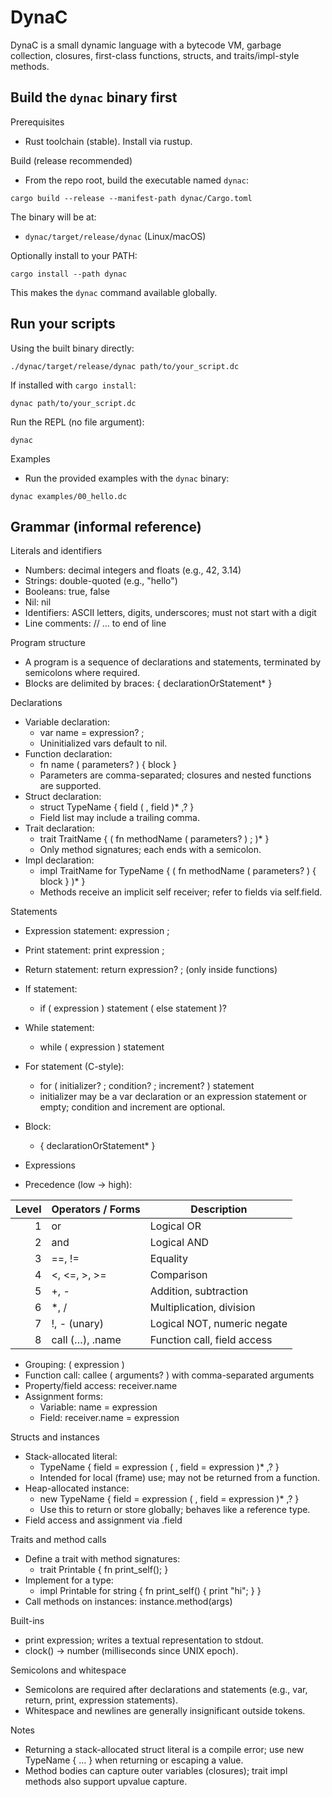 # DynaC

DynaC is a small dynamic language with a bytecode VM, garbage collection, closures, first-class functions, structs, and traits/impl-style methods.


## Build the `dynac` binary first

Prerequisites
- Rust toolchain (stable). Install via rustup.

Build (release recommended)
- From the repo root, build the executable named `dynac`:

```
cargo build --release --manifest-path dynac/Cargo.toml
```

The binary will be at:
- `dynac/target/release/dynac` (Linux/macOS)

Optionally install to your PATH:

```
cargo install --path dynac
```

This makes the `dynac` command available globally.

## Run your scripts

Using the built binary directly:

```
./dynac/target/release/dynac path/to/your_script.dc
```

If installed with `cargo install`:

```
dynac path/to/your_script.dc
```

Run the REPL (no file argument):

```
dynac
```

Examples
- Run the provided examples with the `dynac` binary:

```
dynac examples/00_hello.dc
```


## Grammar (informal reference)

Literals and identifiers
- Numbers: decimal integers and floats (e.g., 42, 3.14)
- Strings: double-quoted (e.g., "hello")
- Booleans: true, false
- Nil: nil
- Identifiers: ASCII letters, digits, underscores; must not start with a digit
- Line comments: // … to end of line

Program structure
- A program is a sequence of declarations and statements, terminated by semicolons where required.
- Blocks are delimited by braces: { declarationOrStatement* }

Declarations
- Variable declaration:
	- var name = expression? ;
	- Uninitialized vars default to nil.
- Function declaration:
	- fn name ( parameters? ) { block }
	- Parameters are comma-separated; closures and nested functions are supported.
- Struct declaration:
	- struct TypeName { field ( , field )* ,? }
	- Field list may include a trailing comma.
- Trait declaration:
	- trait TraitName { ( fn methodName ( parameters? ) ; )* }
	- Only method signatures; each ends with a semicolon.
- Impl declaration:
	- impl TraitName for TypeName { ( fn methodName ( parameters? ) { block } )* }
	- Methods receive an implicit self receiver; refer to fields via self.field.

Statements
- Expression statement: expression ;
- Print statement: print expression ;
- Return statement: return expression? ; (only inside functions)
- If statement:
	- if ( expression ) statement ( else statement )?
- While statement:
	- while ( expression ) statement
- For statement (C-style):
	- for ( initializer? ; condition? ; increment? ) statement
	- initializer may be a var declaration or an expression statement or empty; condition and increment are optional.
- Block:
	- { declarationOrStatement* }

- Expressions
- Precedence (low → high):

| Level | Operators / Forms              | Description                 |
|------:|--------------------------------|-----------------------------|
| 1     | or                             | Logical OR                  |
| 2     | and                            | Logical AND                 |
| 3     | ==, !=                         | Equality                    |
| 4     | <, <=, >, >=                   | Comparison                  |
| 5     | +, -                           | Addition, subtraction       |
| 6     | *, /                           | Multiplication, division    |
| 7     | !, - (unary)                   | Logical NOT, numeric negate |
| 8     | call (…), .name                | Function call, field access |
- Grouping: ( expression )
- Function call: callee ( arguments? ) with comma-separated arguments
- Property/field access: receiver.name
- Assignment forms:
	- Variable: name = expression
	- Field: receiver.name = expression

Structs and instances
- Stack-allocated literal:
	- TypeName { field = expression ( , field = expression )* ,? }
	- Intended for local (frame) use; may not be returned from a function.
- Heap-allocated instance:
	- new TypeName { field = expression ( , field = expression )* ,? }
	- Use this to return or store globally; behaves like a reference type.
- Field access and assignment via .field

Traits and method calls
- Define a trait with method signatures:
	- trait Printable { fn print_self(); }
- Implement for a type:
	- impl Printable for string { fn print_self() { print "hi"; } }
- Call methods on instances: instance.method(args)

Built-ins
- print expression; writes a textual representation to stdout.
- clock() → number (milliseconds since UNIX epoch).

Semicolons and whitespace
- Semicolons are required after declarations and statements (e.g., var, return, print, expression statements).
- Whitespace and newlines are generally insignificant outside tokens.

Notes
- Returning a stack-allocated struct literal is a compile error; use new TypeName { … } when returning or escaping a value.
- Method bodies can capture outer variables (closures); trait impl methods also support upvalue capture.
